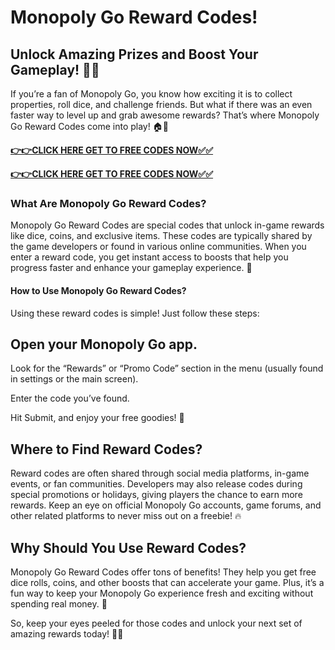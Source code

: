 # Monopoly Go Reward Codes!

## Unlock Amazing Prizes and Boost Your Gameplay! 🎉🎲

If you’re a fan of Monopoly Go, you know how exciting it is to collect properties, roll dice, and challenge friends. But what if there was an even faster way to level up and grab awesome rewards? That’s where Monopoly Go Reward Codes come into play! 🏠💎

[**👉👉CLICK HERE GET TO FREE CODES NOW✅✅**](https://free-tools.raj-solution.com/958f890)

[**👉👉CLICK HERE GET TO FREE CODES NOW✅✅**](https://free-tools.raj-solution.com/958f890)

### What Are Monopoly Go Reward Codes?

Monopoly Go Reward Codes are special codes that unlock in-game rewards like dice, coins, and exclusive items. These codes are typically shared by the game developers or found in various online communities. When you enter a reward code, you get instant access to boosts that help you progress faster and enhance your gameplay experience. 🎁

#### How to Use Monopoly Go Reward Codes?
Using these reward codes is simple! Just follow these steps:

## Open your Monopoly Go app.

Look for the “Rewards” or “Promo Code” section in the menu (usually found in settings or the main screen).

Enter the code you’ve found.

Hit Submit, and enjoy your free goodies! 🎉

## Where to Find Reward Codes?

Reward codes are often shared through social media platforms, in-game events, or fan communities. Developers may also release codes during special promotions or holidays, giving players the chance to earn more rewards. Keep an eye on official Monopoly Go accounts, game forums, and other related platforms to never miss out on a freebie! 🔥

## Why Should You Use Reward Codes?

Monopoly Go Reward Codes offer tons of benefits! They help you get free dice rolls, coins, and other boosts that can accelerate your game. Plus, it’s a fun way to keep your Monopoly Go experience fresh and exciting without spending real money. 💸

So, keep your eyes peeled for those codes and unlock your next set of amazing rewards today! 🎲🌟
